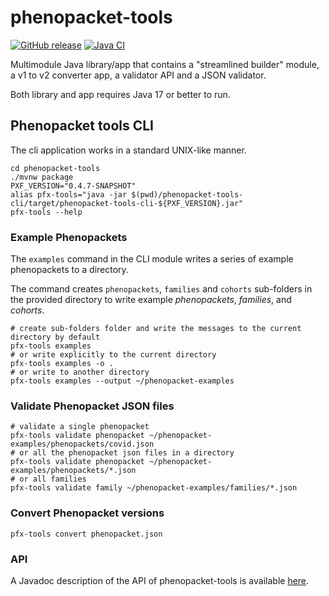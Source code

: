 # phenopacket-tools

[![GitHub release](https://img.shields.io/github/release/phenopackets/phenopacket-tools.svg)](https://github.com/phenopackets/phenopacket-tools/releases)
[![Java CI](https://github.com/phenopackets/phenopacket-tools/workflows/Java%20CI/badge.svg)](https://github.com/phenopackets/phenopacket-tools/actions/workflows/main.yml)

Multimodule Java library/app that contains a "streamlined builder" module, a v1 to v2 converter app, a validator API and a JSON validator. 

Both library and app requires Java 17 or better to run.

## Phenopacket tools CLI

The cli application works in a standard UNIX-like manner. 

```shell
cd phenopacket-tools
./mvnw package
PXF_VERSION="0.4.7-SNAPSHOT"
alias pfx-tools="java -jar $(pwd)/phenopacket-tools-cli/target/phenopacket-tools-cli-${PXF_VERSION}.jar"
pfx-tools --help
```

### Example Phenopackets
The ``examples`` command in the CLI module writes a series of example phenopackets to a directory.

The command creates `phenopackets`, `families` and `cohorts` sub-folders in the provided directory to write 
example *phenopackets*, *families*, and *cohorts*.

```shell
# create sub-folders folder and write the messages to the current directory by default
pfx-tools examples
# or write explicitly to the current directory
pfx-tools examples -o .
# or write to another directory
pfx-tools examples --output ~/phenopacket-examples
```

### Validate Phenopacket JSON files

```shell
# validate a single phenopacket 
pfx-tools validate phenopacket ~/phenopacket-examples/phenopackets/covid.json
# or all the phenopacket json files in a directory
pfx-tools validate phenopacket ~/phenopacket-examples/phenopackets/*.json
# or all families
pfx-tools validate family ~/phenopacket-examples/families/*.json
```

### Convert Phenopacket versions

```shell
pfx-tools convert phenopacket.json
```

### API
A Javadoc description of the API of phenopacket-tools is available [here](https://javadoc.io/doc/org.phenopackets.phenopackettools).